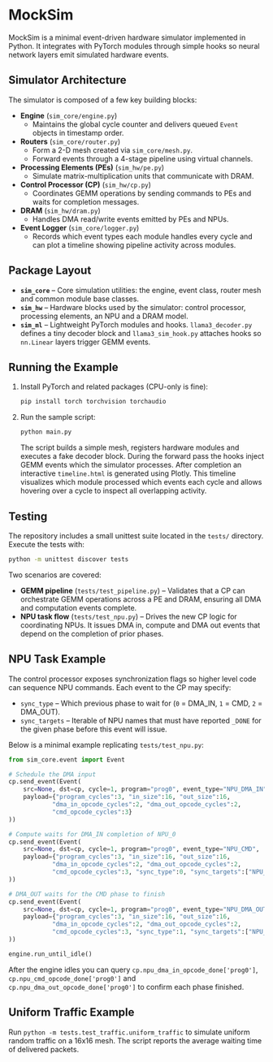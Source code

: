 # MockSim

MockSim is a minimal event-driven hardware simulator implemented in Python. It integrates with PyTorch modules through simple hooks so neural network layers emit simulated hardware events.

## Simulator Architecture

The simulator is composed of a few key building blocks:

* **Engine** (`sim_core/engine.py`)
  * Maintains the global cycle counter and delivers queued `Event` objects in timestamp order.
* **Routers** (`sim_core/router.py`)
  * Form a 2-D mesh created via `sim_core/mesh.py`.
  * Forward events through a 4-stage pipeline using virtual channels.
* **Processing Elements (PEs)** (`sim_hw/pe.py`)
  * Simulate matrix-multiplication units that communicate with DRAM.
* **Control Processor (CP)** (`sim_hw/cp.py`)
  * Coordinates GEMM operations by sending commands to PEs and waits for completion messages.
* **DRAM** (`sim_hw/dram.py`)
  * Handles DMA read/write events emitted by PEs and NPUs.
* **Event Logger** (`sim_core/logger.py`)
  * Records which event types each module handles every cycle and can plot a
    timeline showing pipeline activity across modules.

## Package Layout

* **`sim_core`** – Core simulation utilities: the engine, event class, router mesh and common module base classes.
* **`sim_hw`** – Hardware blocks used by the simulator: control processor, processing elements, an NPU and a DRAM model.
* **`sim_ml`** – Lightweight PyTorch modules and hooks. `llama3_decoder.py` defines a tiny decoder block and `llama3_sim_hook.py` attaches hooks so `nn.Linear` layers trigger GEMM events.

## Running the Example

1. Install PyTorch and related packages (CPU-only is fine):
   ```bash
   pip install torch torchvision torchaudio
   ```
2. Run the sample script:
   ```bash
   python main.py
   ```
   The script builds a simple mesh, registers hardware modules and executes a fake decoder block. During the forward pass the hooks inject GEMM events which the simulator processes. After completion an interactive `timeline.html` is generated using Plotly. This timeline visualizes which module processed which events each cycle and allows hovering over a cycle to inspect all overlapping activity.

## Testing

The repository includes a small unittest suite located in the `tests/` directory. Execute the tests with:
```bash
python -m unittest discover tests
```
Two scenarios are covered:

* **GEMM pipeline** (`tests/test_pipeline.py`) – Validates that a CP can orchestrate GEMM operations across a PE and DRAM, ensuring all DMA and computation events complete.
* **NPU task flow** (`tests/test_npu.py`) – Drives the new CP logic for coordinating NPUs. It issues DMA in, compute and DMA out events that depend on the completion of prior phases.

## NPU Task Example

The control processor exposes synchronization flags so higher level code can sequence NPU commands.  Each event to the CP may specify:

* `sync_type` – Which previous phase to wait for (`0` = DMA_IN, `1` = CMD, `2` = DMA_OUT).
* `sync_targets` – Iterable of NPU names that must have reported `_DONE` for the given phase before this event will issue.

Below is a minimal example replicating `tests/test_npu.py`:

```python
from sim_core.event import Event

# Schedule the DMA input
cp.send_event(Event(
    src=None, dst=cp, cycle=1, program="prog0", event_type="NPU_DMA_IN",
    payload={"program_cycles":3, "in_size":16, "out_size":16,
            "dma_in_opcode_cycles":2, "dma_out_opcode_cycles":2,
            "cmd_opcode_cycles":3}
))

# Compute waits for DMA_IN completion of NPU_0
cp.send_event(Event(
    src=None, dst=cp, cycle=1, program="prog0", event_type="NPU_CMD",
    payload={"program_cycles":3, "in_size":16, "out_size":16,
            "dma_in_opcode_cycles":2, "dma_out_opcode_cycles":2,
            "cmd_opcode_cycles":3, "sync_type":0, "sync_targets":["NPU_0"]}
))

# DMA_OUT waits for the CMD phase to finish
cp.send_event(Event(
    src=None, dst=cp, cycle=1, program="prog0", event_type="NPU_DMA_OUT",
    payload={"program_cycles":3, "in_size":16, "out_size":16,
            "dma_in_opcode_cycles":2, "dma_out_opcode_cycles":2,
            "cmd_opcode_cycles":3, "sync_type":1, "sync_targets":["NPU_0"]}
))

engine.run_until_idle()
```

After the engine idles you can query `cp.npu_dma_in_opcode_done['prog0']`, `cp.npu_cmd_opcode_done['prog0']` and `cp.npu_dma_out_opcode_done['prog0']` to confirm each phase finished.


## Uniform Traffic Example

Run `python -m tests.test_traffic.uniform_traffic` to simulate uniform random traffic on a 16x16 mesh.
The script reports the average waiting time of delivered packets.

